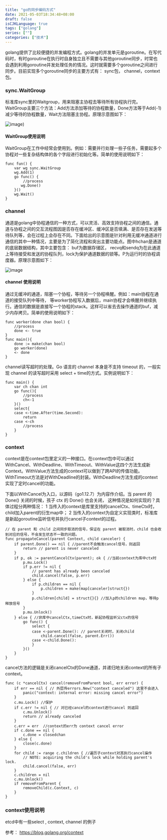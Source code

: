 ```yaml
---
title: "go的同步编码方式"
date: 2021-05-03T18:34:48+08:00
draft: false
isCJKLanguage: true
tags: ["golang"]
series: [""]
categories: ["技术"]
---
```

golang提供了比较便捷的并发编程方式。golang的并发单元是goroutine。在写代码时，有时goroutine在执行时自身独立且不需要与其他goroutine同步，时常也会遇到利用goroutine并发处理任务的情况。这时就需要多个goroutine之间进行同步。目前实现多个goroutine同步的主要方式有： sync包， channel，context包。

### sync.WaitGroup

标准库sync里的Waitgroup，用来阻塞主协程去等待所有协程执行完。WaitGroup主要三个方法：Add方法添加等待的协程数量，Done方法等于Add(-1)减少等待的协程数量，Wait方法阻塞主协程。原理示意图如下：

![image](/golang/golang_sync.png))


#### WaitGroup使用说明
WaitGroup在工作中经常会使用到。例如：需要并行处理一些子任务，需要起多个协程对一些复杂结构体的各个字段进行初始化等。简单的使用说明如下：
```golang
func fun() {
    var wg sync.WaitGroup
    wg.Add(1)
    go func() {
        //process
       wg.Done() 
    }()
    wg.Wait()
}

```

### channel

通道是golang中协程通信的一种方式，可以灵活、高效支持协程之间的通信。通道与协程之间的交互流程图因是否存在缓冲区、缓冲区是否填满、是否存在发送等待队列等，会在过程上会存在不同。下面给出的示意图是针对利用无缓冲通道进行通信的其中一种情况，主要是为了简化流程和突出主要功能点。图中hchan是通道的底层数据结构，其中主要包含： buf为数据存储区， recvq和sendq为在此通道上等待接受和发送的协程队列，lock为保护通道数据的锁等。P为运行时的协程调度器。原理示意图如下：

![image](/golang/hchan.png)

#### channel 使用说明

通过无缓冲的通道，阻塞一个协程，等待另一个协程唤醒。例如：main协程在通道的接受队列中等待， 等worker协程写入数据后，main协程才会唤醒并继续执行。通信的数据是直接写一个协程的stack。这样可以省去去操作通道的buf，减少内存拷贝。简单的使用说明如下：

```golang
func worker(done chan bool) {
    //process
    done <- true
}
func main(){
    done := make(chan bool)
    go worker(done)
    <- done
}
```

channel读写超时的处理。Go 语言的 channel 本身是不支持 timeout 的，一般实现 channel 的读写超时采用 select + time的方式。实例说明如下：

```golang
func main() {
    var ch chan int
    go func(){
        //process   
        ch<-1
    }()
    select{
    case <-time.After(time.Second):
        return
    case <-ch 
        //process
    }
}
```

### context

context是在context包里定义的一种接口。在context包中可以通过WithCancel、WithDeadline、WithTimeout、WithValue这四个方法生成新 Context。WithValue方法生成的context可以做到了跨API的传值功能。WithTimeout方法是对WithDeadline的封装。WithDeadline方法生成的context实现了定时cancel的功能。

下面以WithCancel为入口，以源码（go1.12.7）为内容作介绍。当 parent 的 Done() 关闭的时候，孩子 ctx 的 Done() 也会关闭， 这种情况是如何实现的？具体过程分两种情况： 1 当传入的context是库里支持的cancelCtx、timeCtx时，child加入parent的衍生map中； 2 当传入的context为自定义实现类时，标准库是新起goroutine监听信号并执行cancel子context的过程。

```golang
// 在 parent 和 child 之间同步取消的信号，保证在 parent 被取消时，child 也会收到对应的信号，不会发生状态不一致的问题。
func propagateCancel(parent Context, child canceler) {
    if parent.Done() == nil { //parent不会触发cancel信号，则返回
        return // parent is never canceled
    }
    if p, ok := parentCancelCtx(parent); ok { //当前context为库中ctx时
        p.mu.Lock()
        if p.err != nil {
            // parent has already been canceled
            child.cancel(false, p.err)
        } else {
            if p.children == nil {
                p.children = make(map[canceler]struct{})
            }
            p.children[child] = struct{}{} //加入p的children map，等待p释放信号
        }
        p.mu.Unlock()
    } else { //非库中cancelCtx,timeCtx时，新起协程监听父ctx的信号
        go func() {
            select {
            case <-parent.Done(): // parent关闭时，关闭child
                child.cancel(false, parent.Err())
            case <-child.Done():
            }
        }()
    }
}
```

cancel方法的逻辑是关闭cancelCtx的Done通道，并递归地关闭context的所有子context。

```golang
func (c *cancelCtx) cancel(removeFromParent bool, err error) {
    if err == nil { // 外层传errors.New("context canceled") 这里不会进入
        panic("context: internal error: missing cancel error")
    }
    c.mu.Lock() //保护
    if c.err != nil { // 对已经cancel的context进行cancel 则返回
        c.mu.Unlock()
        return // already canceled
    }
    c.err = err  //context的err为 context cancel error
    if c.done == nil { 
        c.done = closedchan
    } else {
        close(c.done)
    }
    for child := range c.children { //遍历子context对其执行cancel操作
        // NOTE: acquiring the child's lock while holding parent's lock.
        child.cancel(false, err) 
    }
    c.children = nil 
    c.mu.Unlock()
    if removeFromParent {
        removeChild(c.Context, c)
    }
}
```

### context使用说明

etcd中有一些select , context, channel 的例子

参考： https://blog.golang.org/context